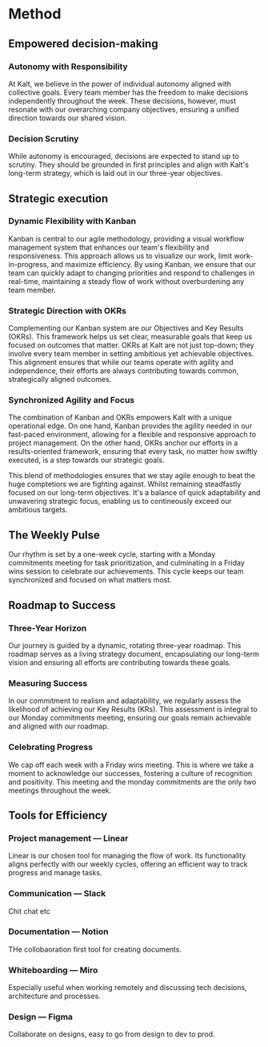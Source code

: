 # Method
## Empowered decision-making
### Autonomy with Responsibility
At Kalt, we believe in the power of individual autonomy aligned with collective goals. Every team member has the freedom to make decisions independently throughout the week. These decisions, however, must resonate with our overarching company objectives, ensuring a unified direction towards our shared vision.

### Decision Scrutiny
While autonomy is encouraged, decisions are expected to stand up to scrutiny. They should be grounded in first principles and align with Kalt's long-term strategy, which is laid out in our three-year objectives.

## Strategic execution

### Dynamic Flexibility with Kanban
Kanban is central to our agile methodology, providing a visual workflow management system that enhances our team's flexibility and responsiveness. This approach allows us to visualize our work, limit work-in-progress, and maximize efficiency. By using Kanban, we ensure that our team can quickly adapt to changing priorities and respond to challenges in real-time, maintaining a steady flow of work without overburdening any team member.

### Strategic Direction with OKRs
Complementing our Kanban system are our Objectives and Key Results (OKRs). This framework helps us set clear, measurable goals that keep us focused on outcomes that matter. OKRs at Kalt are not just top-down; they involve every team member in setting ambitious yet achievable objectives. This alignment ensures that while our teams operate with agility and independence, their efforts are always contributing towards common, strategically aligned outcomes.

### Synchronized Agility and Focus
The combination of Kanban and OKRs empowers Kalt with a unique operational edge. On one hand, Kanban provides the agility needed in our fast-paced environment, allowing for a flexible and responsive approach to project management. On the other hand, OKRs anchor our efforts in a results-oriented framework, ensuring that every task, no matter how swiftly executed, is a step towards our strategic goals.

This blend of methodologies ensures that we stay agile enough to beat the huge comptetiors we are fighting against. Whilst remaining steadfastly focused on our long-term objectives. It's a balance of quick adaptability and unwavering strategic focus, enabling us to contineously exceed our ambitious targets.

## The Weekly Pulse
Our rhythm is set by a one-week cycle, starting with a Monday commitments meeting for task prioritization, and culminating in a Friday wins session to celebrate our achievements. This cycle keeps our team synchronized and focused on what matters most.

## Roadmap to Success
### Three-Year Horizon
Our journey is guided by a dynamic, rotating three-year roadmap. This roadmap serves as a living strategy document, encapsulating our long-term vision and ensuring all efforts are contributing towards these goals.

### Measuring Success
In our commitment to realism and adaptability, we regularly assess the likelihood of achieving our Key Results (KRs). This assessment is integral to our Monday commitments meeting, ensuring our goals remain achievable and aligned with our roadmap.

### Celebrating Progress
We cap off each week with a Friday wins meeting. This is where we take a moment to acknowledge our successes, fostering a culture of recognition and positivity. This meeting and the monday commitments are the only two meetings throughout the week.

## Tools for Efficiency
### Project management — Linear
Linear is our chosen tool for managing the flow of work. Its functionality aligns perfectly with our weekly cycles, offering an efficient way to track progress and manage tasks.

### Communication — Slack

Chit chat etc

### Documentation — Notion
THe collobaoration first tool for creating documents. 

### Whiteboarding — Miro
Especially useful when working remotely and discussing tech decisions, architecture and processes. 

### Design — Figma

Collaborate on designs, easy to go from design to dev to prod.

